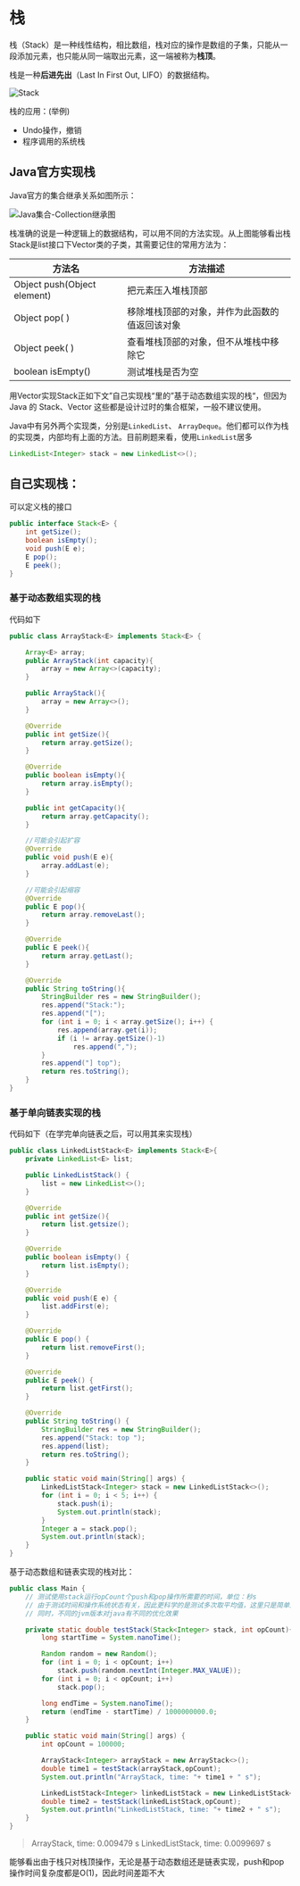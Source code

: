 # 栈

栈（Stack）是一种线性结构，相比数组，栈对应的操作是数组的子集，只能从一段添加元素，也只能从同一端取出元素，这一端被称为**栈顶**。

栈是一种**后进先出**（Last In First Out, LIFO）的数据结构。

![Stack](https://jswanyu-1309100582.cos.ap-shanghai.myqcloud.com/picgo/%E6%A0%88%E7%A4%BA%E6%84%8F%E5%9B%BE.png)

栈的应用：(举例)

* Undo操作，撤销
* 程序调用的系统栈



## Java官方实现栈

Java官方的集合继承关系如图所示：

![Java集合-Collection继承图](https://jswanyu-1309100582.cos.ap-shanghai.myqcloud.com/picgo/Java%E9%9B%86%E5%90%88-Collection%E7%BB%A7%E6%89%BF%E5%9B%BE.png)

栈准确的说是一种逻辑上的数据结构，可以用不同的方法实现。从上图能够看出栈Stack是list接口下Vector类的子类，其需要记住的常用方法为：

| 方法名                      | 方法描述                                       |
| --------------------------- | ---------------------------------------------- |
| Object push(Object element) | 把元素压入堆栈顶部                             |
| Object pop( )               | 移除堆栈顶部的对象，并作为此函数的值返回该对象 |
| Object peek( )              | 查看堆栈顶部的对象，但不从堆栈中移除它         |
| boolean isEmpty()           | 测试堆栈是否为空                               |

用Vector实现Stack正如下文”自己实现栈“里的”基于动态数组实现的栈“，但因为 Java 的 Stack、Vector 这些都是设计过时的集合框架，一般不建议使用。

Java中有另外两个实现类，分别是`LinkedList`、 `ArrayDeque`。他们都可以作为栈的实现类，内部均有上面的方法。目前刷题来看，使用`LinkedList`居多

```Java
LinkedList<Integer> stack = new LinkedList<>();
```







## 自己实现栈：

可以定义栈的接口

```java
public interface Stack<E> {
    int getSize();
    boolean isEmpty();
    void push(E e);
    E pop();
    E peek();
}
```



### 基于动态数组实现的栈

代码如下

```java
public class ArrayStack<E> implements Stack<E> {

    Array<E> array;
    public ArrayStack(int capacity){
        array = new Array<>(capacity);
    }

    public ArrayStack(){
        array = new Array<>();
    }

    @Override
    public int getSize(){
        return array.getSize();
    }

    @Override
    public boolean isEmpty(){
        return array.isEmpty();
    }

    public int getCapacity(){
        return array.getCapacity();
    }

    //可能会引起扩容
    @Override
    public void push(E e){
        array.addLast(e);
    }

    //可能会引起缩容
    @Override
    public E pop(){
        return array.removeLast();
    }

    @Override
    public E peek(){
        return array.getLast();
    }

    @Override
    public String toString(){
        StringBuilder res = new StringBuilder();
        res.append("Stack:");
        res.append("[");
        for (int i = 0; i < array.getSize(); i++) {
            res.append(array.get(i));
            if (i != array.getSize()-1)
                res.append(",");
        }
        res.append("] top");
        return res.toString();
    }
}
```



### 基于单向链表实现的栈

代码如下（在学完单向链表之后，可以用其来实现栈）

```java
public class LinkedListStack<E> implements Stack<E>{
    private LinkedList<E> list;

    public LinkedListStack() {
        list = new LinkedList<>();
    }

    @Override
    public int getSize(){
        return list.getsize();
    }

    @Override
    public boolean isEmpty() {
        return list.isEmpty();
    }

    @Override
    public void push(E e) {
        list.addFirst(e);
    }

    @Override
    public E pop() {
        return list.removeFirst();
    }

    @Override
    public E peek() {
        return list.getFirst();
    }

    @Override
    public String toString() {
        StringBuilder res = new StringBuilder();
        res.append("Stack: top ");
        res.append(list);
        return res.toString();
    }

    public static void main(String[] args) {
        LinkedListStack<Integer> stack = new LinkedListStack<>();
        for (int i = 0; i < 5; i++) {
            stack.push(i);
            System.out.println(stack);
        }
        Integer a = stack.pop();
        System.out.println(stack);
    }
}
```



基于动态数组和链表实现的栈对比：

```java
public class Main {
    // 测试使用stack运行opCount个push和pop操作所需要的时间，单位：秒s
    // 由于测试时间和操作系统状态有关，因此更科学的是测试多次取平均值，这里只是简单测试一下
    // 同时，不同的jvm版本对java有不同的优化效果

    private static double testStack(Stack<Integer> stack, int opCount){
        long startTime = System.nanoTime();

        Random random = new Random();
        for (int i = 0; i < opCount; i++)
            stack.push(random.nextInt(Integer.MAX_VALUE));
        for (int i = 0; i < opCount; i++)
            stack.pop();

        long endTime = System.nanoTime();
        return (endTime - startTime) / 1000000000.0;
    }

    public static void main(String[] args) {
        int opCount = 100000;

        ArrayStack<Integer> arrayStack = new ArrayStack<>();
        double time1 = testStack(arrayStack,opCount);
        System.out.println("ArrayStack, time: "+ time1 + " s");

        LinkedListStack<Integer> linkedListStack = new LinkedListStack<>();
        double time2 = testStack(linkedListStack,opCount);
        System.out.println("LinkedListStack, time: "+ time2 + " s");
    }
}
```

>   ArrayStack, time: 0.009479 s
>   LinkedListStack, time: 0.0099697 s



能够看出由于栈只对栈顶操作，无论是基于动态数组还是链表实现，push和pop操作时间复杂度都是O(1)，因此时间差距不大
